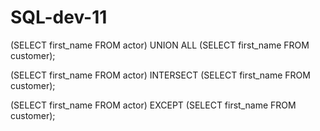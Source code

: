 # SQL-dev-11

(SELECT first_name FROM actor)
UNION ALL
(SELECT first_name FROM customer);

(SELECT first_name FROM actor)
INTERSECT
(SELECT first_name FROM customer);

(SELECT first_name FROM actor)
EXCEPT
(SELECT first_name FROM customer);
